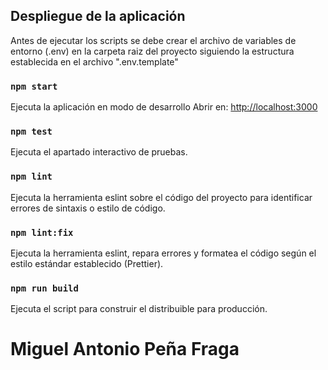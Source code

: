 ## Despliegue de la aplicación

Antes de ejecutar los scripts se debe crear el archivo de variables de entorno (.env) en la carpeta raiz del proyecto siguiendo la estructura establecida en el archivo ".env.template"

### `npm start`

Ejecuta la aplicación en modo de desarrollo
Abrir en: [http://localhost:3000](http://localhost:3000)

### `npm test`

Ejecuta el apartado interactivo de pruebas.

### `npm lint`

Ejecuta la herramienta eslint sobre el código del proyecto para identificar errores de sintaxis o estilo de código.

### `npm lint:fix`

Ejecuta la herramienta eslint, repara errores y formatea el código según el estilo estándar establecido (Prettier).

### `npm run build`

Ejecuta el script para construir el distribuible para producción.

# Miguel Antonio Peña Fraga
